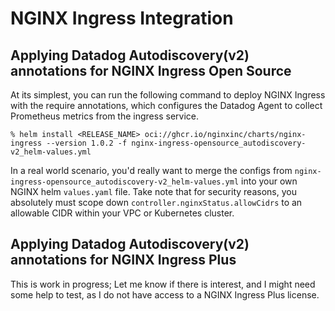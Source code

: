 # NGINX Ingress Integration

## Applying Datadog Autodiscovery(v2) annotations for NGINX Ingress Open Source

At its simplest, you can run the following command to deploy NGINX Ingress with the require annotations, which configures the Datadog Agent to collect Prometheus metrics from the ingress service.
```
% helm install <RELEASE_NAME> oci://ghcr.io/nginxinc/charts/nginx-ingress --version 1.0.2 -f nginx-ingress-opensource_autodiscovery-v2_helm-values.yml
```

In a real world scenario, you'd really want to merge the configs from `nginx-ingress-opensource_autodiscovery-v2_helm-values.yml` into your own NGINX helm `values.yaml` file. Take note that for security reasons, you absolutely must scope down `controller.nginxStatus.allowCidrs` to an allowable CIDR within your VPC or Kubernetes cluster.

## Applying Datadog Autodiscovery(v2) annotations for NGINX Ingress Plus

This is work in progress; Let me know if there is interest, and I might need some help to test, as I do not have access to a NGINX Ingress Plus license.
